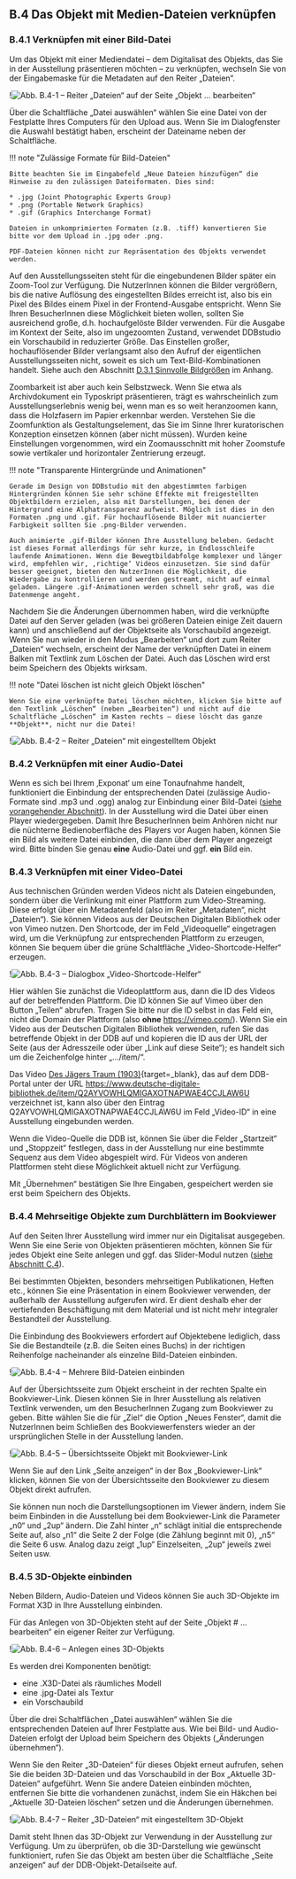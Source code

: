 ## B.4 Das Objekt mit Medien-Dateien verknüpfen

### B.4.1 Verknüpfen mit einer Bild-Datei

Um das Objekt mit einer Mediendatei – dem Digitalisat des Objekts, das Sie in der Ausstellung präsentieren möchten – zu verknüpfen, wechseln Sie von der Eingabemaske für die Metadaten auf den Reiter „Dateien“.

!![Abb. B.4-1 – Reiter „Dateien“ auf der Seite „Objekt … bearbeiten“][B-4_1]

Über die Schaltfläche „Datei auswählen“ wählen Sie eine Datei von der Festplatte Ihres Computers für den Upload aus. Wenn Sie im Dialogfenster die Auswahl bestätigt haben, erscheint der Dateiname neben der Schaltfläche. 

!!! note "Zulässige Formate für Bild-Dateien"

    Bitte beachten Sie im Eingabefeld „Neue Dateien hinzufügen“ die Hinweise zu den zulässigen Dateiformaten. Dies sind:

    * .jpg (Joint Photographic Experts Group)
    * .png (Portable Network Graphics)
    * .gif (Graphics Interchange Format)

    Dateien in unkomprimierten Formaten (z.B. .tiff) konvertieren Sie bitte vor dem Upload in .jpg oder .png. 
    
    PDF-Dateien können nicht zur Repräsentation des Objekts verwendet werden.

Auf den Ausstellungsseiten steht für die eingebundenen Bilder später ein Zoom-Tool zur Verfügung. Die NutzerInnen können die Bilder vergrößern, bis die native Auflösung des eingestellten Bildes erreicht ist, also bis ein Pixel des Bildes einem Pixel in der Frontend-Ausgabe entspricht. Wenn Sie Ihren BesucherInnen diese Möglichkeit bieten wollen, sollten Sie ausreichend große, d.h. hochaufgelöste Bilder verwenden. Für die Ausgabe im Kontext der Seite, also im ungezoomten Zustand, verwendet DDBstudio ein Vorschaubild in reduzierter Größe. Das Einstellen großer, hochauflösender Bilder verlangsamt also den Aufruf der eigentlichen Ausstellungsseiten nicht, soweit es sich um Text-Bild-Kombinationen handelt. Siehe auch den Abschnitt [D.3.1 Sinnvolle Bildgrößen](anhang_mediendateien.md#d31-sinnvolle-bildgroen) im Anhang.

Zoombarkeit ist aber auch kein Selbstzweck. Wenn Sie etwa als Archivdokument ein Typoskript präsentieren, trägt es wahrscheinlich zum Ausstellungserlebnis wenig bei, wenn man es so weit heranzoomen kann, dass die Holzfasern im Papier erkennbar werden. Verstehen Sie die Zoomfunktion als Gestaltungselement, das Sie im Sinne Ihrer kuratorischen Konzeption einsetzen können (aber nicht müssen). Wurden keine Einstellungen vorgenommen, wird ein Zoomausschnitt mit hoher Zoomstufe sowie vertikaler und horizontaler Zentrierung erzeugt.     

!!! note "Transparente Hintergründe und Animationen"

    Gerade im Design von DDBstudio mit den abgestimmten farbigen Hintergründen können Sie sehr schöne Effekte mit freigestellten Objektbildern erzielen, also mit Darstellungen, bei denen der Hintergrund eine Alphatransparenz aufweist. Möglich ist dies in den Formaten .png und .gif. Für hochauflösende Bilder mit nuancierter Farbigkeit sollten Sie .png-Bilder verwenden.

    Auch animierte .gif-Bilder können Ihre Ausstellung beleben. Gedacht ist dieses Format allerdings für sehr kurze, in Endlosschleife laufende Animationen. Wenn die Bewegtbildabfolge komplexer und länger wird, empfehlen wir, ‚richtige‘ Videos einzusetzen. Sie sind dafür besser geeignet, bieten den NutzerInnen die Möglichkeit, die Wiedergabe zu kontrollieren und werden gestreamt, nicht auf einmal geladen. Längere .gif-Animationen werden schnell sehr groß, was die Datenmenge angeht.

Nachdem Sie die Änderungen übernommen haben, wird die verknüpfte Datei auf den Server geladen (was bei größeren Dateien einige Zeit dauern kann) und anschließend auf der Objektseite als Vorschaubild angezeigt.  Wenn Sie nun wieder in den Modus „Bearbeiten“ und dort zum Reiter „Dateien“ wechseln, erscheint der Name der verknüpften Datei in einem Balken mit Textlink zum Löschen der Datei. Auch das Löschen wird erst beim Speichern des Objekts wirksam.

!!! note "Datei löschen ist nicht gleich Objekt löschen"

    Wenn Sie eine verknüpfte Datei löschen möchten, klicken Sie bitte auf den Textlink „Löschen“ (neben „Bearbeiten“) und nicht auf die Schaltfläche „Löschen“ im Kasten rechts – diese löscht das ganze **Objekt**, nicht nur die Datei!

!![Abb. B.4-2 – Reiter „Dateien“ mit eingestelltem Objekt][B-4_2]

### B.4.2 Verknüpfen mit einer Audio-Datei

Wenn es sich bei Ihrem ‚Exponat‘ um eine Tonaufnahme handelt, funktioniert die Einbindung der entsprechenden Datei (zulässige Audio-Formate sind .mp3 und .ogg) analog zur Einbindung einer Bild-Datei ([siehe vorangehender Abschnitt](objekte_medien.md#b41-verknupfen-mit-einer-bild-datei)). In der Ausstellung wird die Datei über einen Player wiedergegeben. Damit Ihre BesucherInnen beim Anhören nicht nur die nüchterne Bedienoberfläche des Players vor Augen haben, können Sie ein Bild als weitere Datei einbinden, die dann über dem Player angezeigt wird. Bitte binden Sie genau **eine** Audio-Datei und ggf. **ein** Bild ein. 

### B.4.3 Verknüpfen mit einer Video-Datei

Aus technischen Gründen werden Videos nicht als Dateien eingebunden, sondern über die Verlinkung mit einer Plattform zum Video-Streaming. Diese erfolgt über ein Metadatenfeld (also im Reiter „Metadaten“, nicht „Dateien“). Sie können Videos aus der Deutschen Digitalen Bibliothek oder von Vimeo nutzen. Den Shortcode, der im Feld „Videoquelle“ eingetragen wird, um die Verknüpfung zur entsprechenden Plattform zu erzeugen, können Sie bequem über die grüne Schaltfläche „Video-Shortcode-Helfer“ erzeugen. 

!![Abb. B.4-3 – Dialogbox „Video-Shortcode-Helfer“][B-4_3]

Hier wählen Sie zunächst die Videoplattform aus, dann die ID des Videos auf der betreffenden Plattform. Die ID können Sie auf Vimeo über den Button „Teilen“ abrufen. Tragen Sie bitte nur die ID selbst in das Feld ein, nicht die Domain der Plattform (also **ohne** https://vimeo.com/). Wenn Sie ein Video aus der Deutschen Digitalen Bibliothek verwenden, rufen Sie das betreffende Objekt in der DDB auf und kopieren die ID aus der URL der Seite (aus der Adresszeile oder über „Link auf diese Seite“); es handelt sich um die Zeichenfolge hinter „.../item/“.

Das Video [Des Jägers Traum (1903)](https://www.deutsche-digitale-bibliothek.de/item/Q2AYVOWHLQMIGAXOTNAPWAE4CCJLAW6U){target=_blank}, das auf dem DDB-Portal unter der URL https://www.deutsche-digitale-bibliothek.de/item/Q2AYVOWHLQMIGAXOTNAPWAE4CCJLAW6U verzeichnet ist, kann also über den Eintrag Q2AYVOWHLQMIGAXOTNAPWAE4CCJLAW6U im Feld „Video-ID“ in eine Ausstellung eingebunden werden.

Wenn die Video-Quelle die DDB ist, können Sie über die Felder „Startzeit“ und „Stoppzeit“ festlegen, dass in der Ausstellung nur eine bestimmte Sequenz aus dem Video abgespielt wird. Für Videos von anderen Plattformen steht diese Möglichkeit aktuell nicht zur Verfügung.

Mit „Übernehmen“ bestätigen Sie Ihre Eingaben, gespeichert werden sie erst beim Speichern des Objekts.

### B.4.4 Mehrseitige Objekte zum Durchblättern im Bookviewer

Auf den Seiten Ihrer Ausstellung wird immer nur ein Digitalisat ausgegeben. Wenn Sie eine Serie von Objekten präsentieren möchten, können Sie für jedes Objekt eine Seite anlegen und ggf. das Slider-Modul nutzen ([siehe Abschnitt C.4](slider.md)). 

Bei bestimmten Objekten, besonders mehrseitigen Publikationen, Heften etc., können Sie eine Präsentation in einem Bookviewer verwenden, der außerhalb der Ausstellung aufgerufen wird. Er dient deshalb eher der vertiefenden Beschäftigung mit dem Material und ist nicht mehr integraler Bestandteil der Ausstellung.

Die Einbindung des Bookviewers erfordert auf Objektebene lediglich, dass Sie die Bestandteile (z.B. die Seiten eines Buchs) in der richtigen Reihenfolge nacheinander als einzelne Bild-Dateien einbinden.

!![Abb. B.4-4 – Mehrere Bild-Dateien einbinden][B-4_4]

Auf der Übersichtsseite zum Objekt erscheint in der rechten Spalte ein Bookviewer-Link. Diesen können Sie in Ihrer Ausstellung als relativen Textlink verwenden, um den BesucherInnen Zugang zum Bookviewer zu geben. Bitte wählen Sie die für „Ziel“ die Option „Neues Fenster“, damit die NutzerInnen beim Schließen des Bookviewerfensters wieder an der ursprünglichen Stelle in der Ausstellung landen.

!![Abb. B.4-5 – Übersichtsseite Objekt mit Bookviewer-Link][B-4_5]

Wenn Sie auf den Link „Seite anzeigen“ in der Box „Bookviewer-Link“ klicken, können Sie von der Übersichtsseite den Bookviewer zu diesem Objekt direkt aufrufen.

Sie können nun noch die Darstellungsoptionen im Viewer ändern, indem Sie beim Einbinden in die Ausstellung bei dem Bookviewer-Link die Parameter „n0“ und „2up“ ändern. Die Zahl hinter „n“ schlägt initial die entsprechende Seite auf, also „n1“ die Seite 2 der Folge (die Zählung beginnt mit 0), „n5“ die Seite 6 usw. Analog dazu zeigt „1up“ Einzelseiten, „2up“ jeweils zwei Seiten usw.

### B.4.5 3D-Objekte einbinden

Neben Bildern, Audio-Dateien und Videos können Sie auch 3D-Objekte im Format X3D in Ihre Ausstellung einbinden.

Für das Anlegen von 3D-Objekten steht auf der Seite „Objekt # ... bearbeiten“ ein eigener Reiter zur Verfügung. 

!![Abb. B.4-6 – Anlegen eines 3D-Objekts][B-4_6]

Es werden drei Komponenten benötigt:

* eine .X3D-Datei als räumliches Modell
* eine .jpg-Datei als Textur
* ein Vorschaubild

Über die drei Schaltflächen „Datei auswählen“ wählen Sie die entsprechenden Dateien auf Ihrer Festplatte aus. Wie bei Bild- und Audio-Dateien erfolgt der Upload beim Speichern des Objekts („Änderungen übernehmen“).

Wenn Sie den Reiter „3D-Dateien“ für dieses Objekt erneut aufrufen, sehen Sie die beiden 3D-Dateien und das Vorschaubild in der Box „Aktuelle 3D-Dateien“ aufgeführt. Wenn Sie andere Dateien einbinden möchten, entfernen Sie bitte die vorhandenen zunächst, indem Sie ein Häkchen bei „Aktuelle 3D-Dateien löschen“ setzen und die Änderungen übernehmen.

!![Abb. B.4-7 – Reiter „3D-Dateien“ mit eingestelltem 3D-Objekt][B-4_7]

Damit steht Ihnen das 3D-Objekt zur Verwendung in der Ausstellung zur Verfügung. Um zu überprüfen, ob die 3D-Darstellung wie gewünscht funktioniert, rufen Sie das Objekt am besten über die Schaltfläche „Seite anzeigen“ auf der DDB-Objekt-Detailseite auf.



[B-4_1]: img/B-4_1.jpg "Abb. B.4-1 – Reiter „Dateien“ auf der Seite „Objekt … bearbeiten“"
[B-4_2]: img/B-4_2.jpg "Abb. B.4-2 – Reiter „Dateien“ mit eingestelltem Objekt“"
[B-4_3]: img/B-4_3.jpg "Abb. B.4-3 – Dialogbox „Video-Shortcode-Helfer“"
[B-4_4]: img/B-4_4.jpg "Abb. B.4-4 – Mehrere Bild-Dateien einbinden"
[B-4_5]: img/B-4_5.jpg "Abb. B.4-5 – Übersichtsseite Objekt mit Bookviewer-Link"
[B-4_6]: img/B-4_6.jpg "Abb. B.4-6 – Anlegen eines 3D-Objekts"
[B-4_7]: img/B-4_7.jpg "Abb. B.4_7 – Reiter „3D-Dateien“ mit eingestelltem 3D-Objekt"
